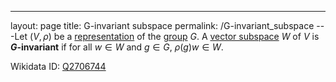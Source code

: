 ---
 layout: page
 title: G-invariant subspace
 permalink: /G-invariant_subspace
---Let $(V,\rho)$ be a [representation](https://defsmath.github.io/DefsMath/group_representation) of the [group](https://defsmath.github.io/DefsMath/group) $G$.  A [vector subspace](https://defsmath.github.io/DefsMath/vector_subspace) $W$ of $V$ is **$G$-invariant** if for all $w\in W$ and $g\in G$, $\rho(g)w \in W$.

Wikidata ID: [Q2706744](https://www.wikidata.org/wiki/Q2706744)